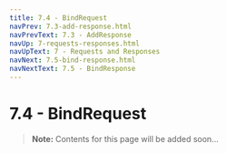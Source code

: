 ```yaml
---
title: 7.4 - BindRequest
navPrev: 7.3-add-response.html
navPrevText: 7.3 - AddResponse
navUp: 7-requests-responses.html
navUpText: 7 - Requests and Responses
navNext: 7.5-bind-response.html
navNextText: 7.5 - BindResponse
---
```


# 7.4 - BindRequest

>**Note:** Contents for this page will be added soon...